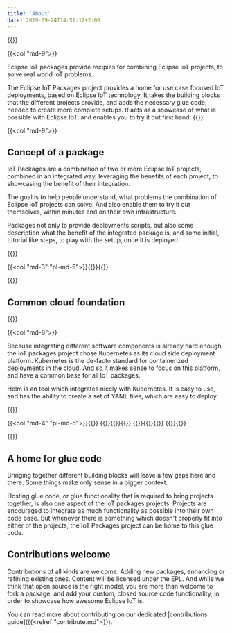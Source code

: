 ```yaml
---
title: 'About'
date: 2019-09-24T14:51:12+2:00 
---
```


{{<row>}}

{{<col "md-9">}}

<p class="lead">
Eclipse IoT packages provide recipies for combining Eclipse IoT projects,
to solve real world IoT problems.
</p>

The Eclipse IoT Packages project provides a home for use case focused IoT deployments,
based on Eclipse IoT technology. It takes the building blocks that the different projects provide,
and adds the necessary glue code, needed to create more complete setups. It acts as a showcase of what
is possible with Eclipse IoT, and enables you to try it out first hand.
{{</col>}}

{{<col "md-9">}}

## Concept of a package

IoT Packages are a combination of two or more Eclipse IoT projects, combined in an integrated way,
leveraging the benefits of each project, to showcasing the benefit of their integration.

The goal is to help people understand, what problems the combination of Eclipse IoT projects can solve.
And also enable them to try it out themselves, within minutes and on their own infrastructure.

Packages not only to provide deployments scripts, but also some description what the benefit of the
integrated package is, and some initial, tutorial like steps, to play with the setup, once it is deployed.

{{</col>}}

{{<col "md-3" "pl-md-5">}}{{<img-fluid src="/images/eclipse-IoT-light.png">}}{{</col>}}

{{</row>}}

## Common cloud foundation

{{<row>}}

{{<col "md-8">}}

Because integrating different software components is already hard enough, the IoT packages project
chose Kubernetes as its cloud side deployment platform. Kubernetes is the de-facto standard for
containerized deployments in the cloud. And so it makes sense to focus on this platform, and have a common
base for all IoT packages.

Helm is an tool which integrates nicely with Kubernetes. It is easy to use, and has the ability to create
a set of YAML files, which are easy to deploy.

{{</col>}}

{{<col "md-4" "pl-md-5">}}{{<row>}}
{{<col>}}{{<img-fluid src="/images/kubernetes.svg">}}{{</col>}}
{{<col>}}{{<img-fluid src="/images/helm.png">}}{{</col>}}
{{</row>}}{{</col>}}

{{</row>}}

## A home for glue code

Bringing together different building blocks will leave a few gaps here and there. Some things make only
sense in a bigger context.

Hosting glue code, or glue functionality that is required to bring projects together, is also one aspect
of the IoT packages projects. Projects are encouraged to integrate as much functionality as possible into
their own code base. But whenever there is something which doesn't properly fit into either of the projects,
the IoT Packages project can be home to this glue code.

## Contributions welcome

Contributions of all kinds are welcome. Adding new packages, enhancing or refining existing ones. Content will
be licensed under the EPL. And while we think that open source is the right model, you are more than
welcome to fork a package, and add your custom, closed source code functionality, in order to showcase how
awesome Eclipse IoT is.

You can read more about contributing on our dedicated [contributions guide]({{<relref "contribute.md">}}).

